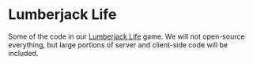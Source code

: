 # Lumberjack Life
Some of the code in our [Lumberjack Life](https://www.roblox.com/games/9691219474/Lumberjack-Life) game. We will not open-source everything, but large portions of server and client-side code will be included.
